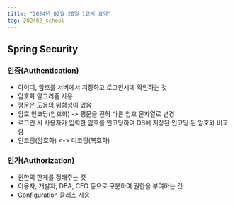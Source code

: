 ```yaml
---
title: "2024년 02월 20일 1교시 요약"
tag: 202402_school
---
```


## Spring Security

### 인증(Authentication)

- 아이디, 암호를 서버에서 저장하고 로그인시에 확인하는 것
- 암호화 알고리즘 사용
- 평문은 도용의 위험성이 있음
- 암호 인코딩(암호화) -> 평문을 전혀 다른 암호 문자열로 변경
- 로그인 시 사용자가 입력한 암호를 인코딩하여 DB에 저장된 인코딩 된 암호와 비교함
- 인코딩(암호화) <-> 디코딩(복호화)

### 인가(Authorization)

- 권한의 한계를 정해주는 것
- 이용자, 개발자, DBA, CEO 등으로 구분하여 권한을 부여하는 것
- Configuration 클래스 사용